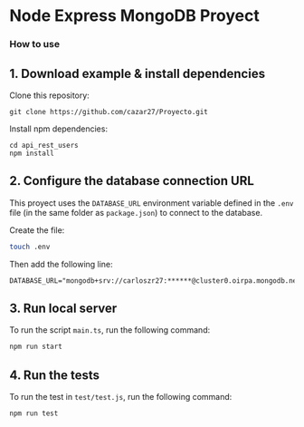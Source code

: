 # Node Express MongoDB Proyect

### How to use

## 1. Download example & install dependencies

Clone this repository:

```
git clone https://github.com/cazar27/Proyecto.git
```

Install npm dependencies:

```
cd api_rest_users
npm install
```

## 2. Configure the database connection URL

This proyect uses the `DATABASE_URL` environment variable defined in the `.env` file (in the same folder as `package.json`) to connect to the database.

Create the file:

```bash
touch .env
```

Then add the following line:

```
DATABASE_URL="mongodb+srv://carloszr27:******@cluster0.oirpa.mongodb.net/prueba_tecnica"
```

## 3. Run local server

To run the script `main.ts`, run the following command: 

```bash
npm run start
```

## 4. Run the tests

To run the test in `test/test.js`, run the following command:

```bash
npm run test
```